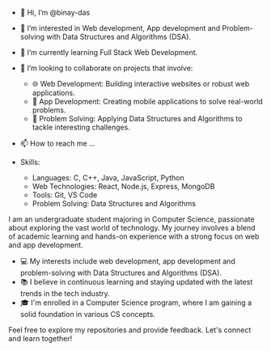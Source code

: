 - 👋 Hi, I’m @binay-das
- 👀 I’m interested in Web development, App development and Problem-solving with Data Structures and Algorithms (DSA).
- 🌱 I’m currently learning Full Stack Web Development.
- 💞️ I’m looking to collaborate on projects that involve:
    - 🌐 Web Development: Building interactive websites or robust web applications.
    - 📱 App Development: Creating mobile applications to solve real-world problems.
    - 🧠 Problem Solving: Applying Data Structures and Algorithms to tackle interesting challenges.
- 📫 How to reach me ...

- Skills:
    - Languages: C, C++, Java, JavaScript, Python
    - Web Technologies: React, Node.js, Express, MongoDB
    - Tools: Git, VS Code
    - Problem Solving: Data Structures and Algorithms

<!---
binay-das/binay-das is a ✨ special ✨ repository because its `README.md` (this file) appears on your GitHub profile.
You can click the Preview link to take a look at your changes.
--->

I am an undergraduate student majoring in Computer Science, passionate about exploring the vast world of technology. 
My journey involves a blend of academic learning and hands-on experience with a strong focus on web and app development.

- 💻 My interests include web development, app development and problem-solving with Data Structures and Algorithms (DSA).
- 📚 I believe in continuous learning and staying updated with the latest trends in the tech industry.
- 🎓 I'm enrolled in a Computer Science program, where I am gaining a solid foundation in various CS concepts.



Feel free to explore my repositories and provide feedback. Let's connect and learn together! 
